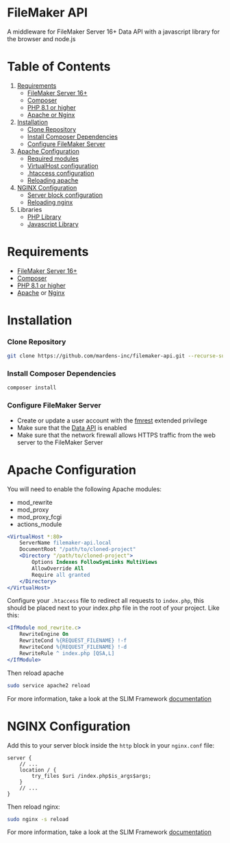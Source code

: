 # FileMaker API

A middleware for FileMaker Server 16+ Data API with a javascript library for the browser and node.js

# Table of Contents

1. [Requirements](#requirements)
    - [FileMaker Server 16+](#filemaker-server-16)
    - [Composer](#composer)
    - [PHP 8.1 or higher](#php-81-or-higher)
    - [Apache or Nginx](#apache-or-nginx)
2. [Installation](#installation)
    - [Clone Repository](#clone-repository)
    - [Install Composer Dependencies](#install-composer-dependencies)
    - [Configure FileMaker Server](#configure-filemaker-server)
3. [Apache Configuration](#apache-configuration)
    - [Required modules](#required-modules)
    - [VirtualHost configuration](#virtualhost-configuration)
    - [.htaccess configuration](#htaccess-configuration)
    - [Reloading apache](#reloading-apache)
4. [NGINX Configuration](#nginx-configuration)
    - [Server block configuration](#server-block-configuration)
    - [Reloading nginx](#reloading-nginx)
5. Libraries
    - [PHP Library](inc/README.md)
    - [Javascript Library](js/README.md)

# Requirements

- [FileMaker Server 16+](https://www.filemaker.com/products/filemaker-server/)
- [Composer](https://getcomposer.org/)
- [PHP 8.1 or higher](https://www.php.net/downloads.php)
- [Apache](https://httpd.apache.org/) or [Nginx](https://www.nginx.com/)

# Installation

### Clone Repository

```bash
git clone https://github.com/mardens-inc/filemaker-api.git --recurse-submodules
```

### Install Composer Dependencies

```bash
composer install
```

### Configure FileMaker Server

- Create or update a user account with the [fmrest](https://help.claris.com/en/data-api-guide/content/enable-access.html?Highlight=fmrest) extended privilege
- Make sure that the [Data API](https://help.claris.com/en/data-api-guide/content/prepare-databases-for-access.html?Highlight=Data%20API) is enabled
- Make sure that the network firewall allows HTTPS traffic from the web server to the FileMaker Server

# Apache Configuration

You will need to enable the following Apache modules:

- mod_rewrite
- mod_proxy
- mod_proxy_fcgi
- actions_module

```apache
<VirtualHost *:80>
    ServerName filemaker-api.local
    DocumentRoot "/path/to/cloned-project"
    <Directory "/path/to/cloned-project">
        Options Indexes FollowSymLinks MultiViews
        AllowOverride All
        Require all granted
    </Directory>
</VirtualHost>
```

Configure your `.htaccess` file to redirect all requests to `index.php`, this should be placed next to your index.php file in the root of your project.
Like this:

```apache
<IfModule mod_rewrite.c>
    RewriteEngine On
    RewriteCond %{REQUEST_FILENAME} !-f
    RewriteCond %{REQUEST_FILENAME} !-d
    RewriteRule ^ index.php [QSA,L]
</IfModule>
```

Then reload apache

```bash
sudo service apache2 reload
```

For more information, take a look at the SLIM Framework [documentation](https://www.slimframework.com/docs/v4/start/web-servers.html#apache-configuration)

# NGINX Configuration

Add this to your server block inside the `http` block in your `nginx.conf` file:

```nginx
server {
    // ...
    location / {
        try_files $uri /index.php$is_args$args;
    }
    // ...
}
```

Then reload nginx:

```bash
sudo nginx -s reload
```

For more information, take a look at the SLIM Framework [documentation](https://www.slimframework.com/docs/v4/start/web-servers.html#nginx-configuration)